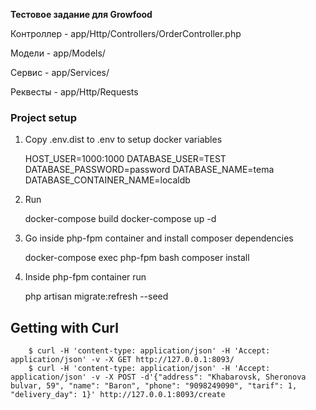 **Тестовое задание для Growfood** 

<p>Контроллер - app/Http/Controllers/OrderController.php</p>
<p>Модели - app/Models/</p>
<p>Сервис - app/Services/</p>
<p>Реквесты - app/Http/Requests</p>

### Project setup

1. Copy .env.dist to .env to setup docker variables

   	HOST_USER=1000:1000
   	DATABASE_USER=TEST
   	DATABASE_PASSWORD=password
   	DATABASE_NAME=tema
   	DATABASE_CONTAINER_NAME=localdb

2. Run

   	docker-compose build
   	docker-compose up -d

3. Go inside php-fpm container and install composer dependencies

   	docker-compose exec php-fpm bash
   	composer install

5. Inside php-fpm container run

   	php artisan migrate:refresh --seed

## Getting with Curl

```
    $ curl -H 'content-type: application/json' -H 'Accept: application/json' -v -X GET http://127.0.0.1:8093/
    $ curl -H 'content-type: application/json' -H 'Accept: application/json' -v -X POST -d'{"address": "Khabarovsk, Sheronova bulvar, 59", "name": "Baron", "phone": "9098249090", "tarif": 1, "delivery_day": 1}' http://127.0.0.1:8093/create
```

